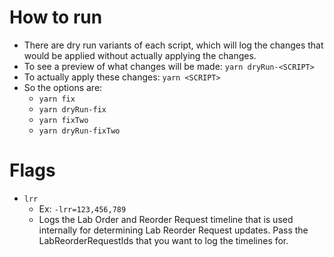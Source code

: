 # How to run
- There are dry run variants of each script, which will log the changes that would be applied without actually applying the changes.
- To see a preview of what changes will be made: `yarn dryRun-<SCRIPT>`
- To actually apply these changes: `yarn <SCRIPT>`
- So the options are:
  - `yarn fix`
  - `yarn dryRun-fix`
  - `yarn fixTwo`
  - `yarn dryRun-fixTwo`

# Flags
- `lrr`
  - Ex: `-lrr=123,456,789`
  - Logs the Lab Order and Reorder Request timeline that is used internally for determining Lab Reorder Request updates. Pass the LabReorderRequestIds that you want to log the timelines for.
